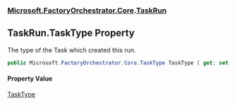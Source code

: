 ### [Microsoft.FactoryOrchestrator.Core](Microsoft_FactoryOrchestrator_Core.md 'Microsoft.FactoryOrchestrator.Core').[TaskRun](Microsoft_FactoryOrchestrator_Core_TaskRun.md 'Microsoft.FactoryOrchestrator.Core.TaskRun')
## TaskRun.TaskType Property
The type of the Task which created this run.  
```csharp
public Microsoft.FactoryOrchestrator.Core.TaskType TaskType { get; set; }
```
#### Property Value
[TaskType](Microsoft_FactoryOrchestrator_Core_TaskType.md 'Microsoft.FactoryOrchestrator.Core.TaskType')
